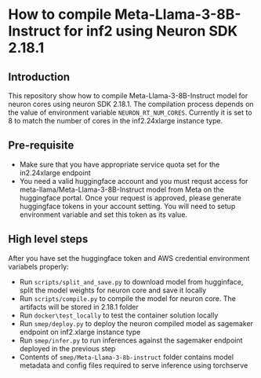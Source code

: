 # How to compile Meta-Llama-3-8B-Instruct for inf2 using Neuron SDK 2.18.1

## Introduction
This repository show how to compile Meta-Llama-3-8B-Instruct model for neuron cores using neuron SDK 2.18.1. The compilation process depends on the value of environment variable `NEURON_RT_NUM_CORES`. Currently it is set to 8 to match the number of cores in the inf2.24xlarge instance type.

## Pre-requisite

- Make sure that you have appropriate service quota set for the in2.24xlarge endpoint 
- You need a valid huggingface account and you must requst access for meta-llama/Meta-Llama-3-8B-Instruct model from Meta on the huggingface portal. Once your request is approved, please generate huggingface tokens in your account setting. You will need to setup environment variable and set this token as its value.


## High level steps

After you have set the huggingface token and AWS credential environment variabels properly:

- Run `scripts/split_and_save.py` to download model from hugginface, split the model weights for neuron core and save it locally
- Run `scripts/compile.py` to compile the model for neuron core. The artifacts will be stored in 2.18.1 folder 
- Run `docker\test_locally` to test the container solution locally 
- Run `smep/deploy.py` to deploy the neuron compiled model as sagemaker endpoint on inf2.xlarge instance type
- Run `smep/infer.py` to run inferences against the sagemaker endpoint deployed in the previous step
- Contents of `smep/Meta-Llama-3-8b-instruct` folder contains model metadata and config files required to serve inference using torchserve 




